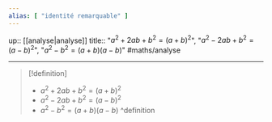 ```yaml
---
alias: [ "identité remarquable" ]
---
```

up:: [[analyse|analyse]]
title:: "$a^{2}+2ab+b^{2} = (a+b)^{2}$", "$a^{2} - 2ab+b^{2} = (a-b)^{2}$", "$a^{2} - b^{2} = (a+b)(a-b)$"
#maths/analyse 

---

> [!definition] 
>  - $a^{2}+2ab+b^{2} = (a+b)^{2}$
>  - $a^{2} - 2ab+b^{2} = (a-b)^{2}$
>  - $a^{2} - b^{2} = (a+b)(a-b)$
^definition

